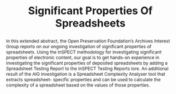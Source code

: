 ---
abstract: In this extended abstract, the Open Preservation Foundation’s Archives Interest
  Group reports on our ongoing investigation of significant properties of spreadsheets.
  Using the InSPECT methodology for investigating significant properties of electronic
  content, our goal is to get hands-on experience in investigating the significant
  properties of deposited spreadsheets by adding a Spreadsheet Testing Report to the
  InSPECT Testing Reports lore. An additional result of the AIG investigation is a
  Spreadsheet Complexity Analyser tool that extracts spreadsheet- specific properties
  and can be used to calculate the complexity of a spreadsheet based on the values
  of those properties.
creators:
- Takema, Jacob
- Tømmerholt, Phillip Mike
- Nielsen, Anders Bo
- O’Sullivan, Jack
- Sein, Kati
- Kjærskov, Frederik Holmelund
- van Veenendaal, Remco
date: null
document_url: https://services.phaidra.univie.ac.at/api/object/o:1079784/download
grand_parent: iPRES
institutions: []
keywords: []
landing_page_url: https://phaidra.univie.ac.at/o:1079784
language: eng
layout: publication
license: CC BY 4.0 International
notes_url: null
parent: iPRES 2019
publication_type: paper
size: 141608
slides_url: null
source_name: iPRES
title: 'Significant Properties Of Spreadsheets '
year: 2019
---
